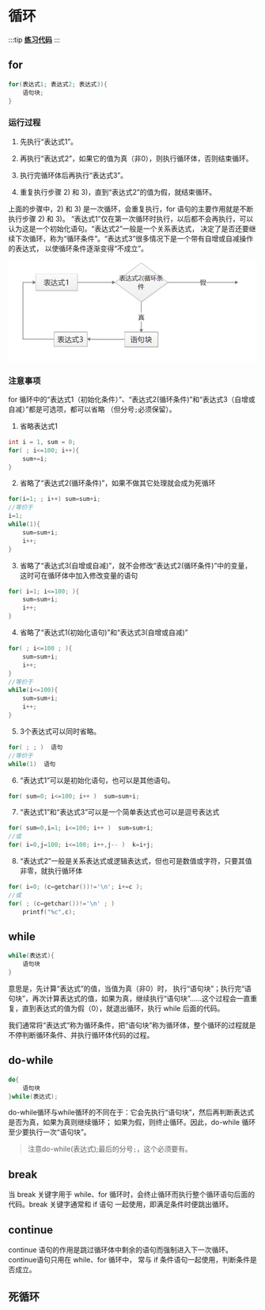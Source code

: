 # 循环
:::tip
[**练习代码**](/c/case/#循环练习)
:::
## for
```c
for(表达式1; 表达式2; 表达式3){
    语句块;
}
```
### 运行过程
1) 先执行“表达式1”。

2) 再执行“表达式2”，如果它的值为真（非0），则执行循环体，否则结束循环。

3) 执行完循环体后再执行“表达式3”。

4) 重复执行步骤 2) 和 3)，直到“表达式2”的值为假，就结束循环。

上面的步骤中，2) 和 3) 是一次循环，会重复执行，for 语句的主要作用就是不断执行步骤 2) 和 3)。
“表达式1”仅在第一次循环时执行，以后都不会再执行，可以认为这是一个初始化语句。“表达式2”一般是一个关系表达式，
决定了是否还要继续下次循环，称为“循环条件”。“表达式3”很多情况下是一个带有自增或自减操作的表达式，
以使循环条件逐渐变得“不成立”。

![运行流程](/c/for.png)

### 注意事项
for 循环中的“表达式1（初始化条件）”、“表达式2(循环条件)”和“表达式3（自增或自减）”都是可选项，都可以省略
（但分号`;`必须保留）。
1. 省略表达式1
```c
int i = 1, sum = 0;
for( ; i<=100; i++){
    sum+=i;
}
```
2. 省略了“表达式2(循环条件)”，如果不做其它处理就会成为死循环
```c
for(i=1; ; i++) sum=sum+i;
//等价于
i=1;
while(1){
    sum=sum+i;
    i++;
}
```
3. 省略了“表达式3(自增或自减)”，就不会修改“表达式2(循环条件)”中的变量，这时可在循环体中加入修改变量的语句
```c
for( i=1; i<=100; ){
    sum=sum+i;
    i++;
} 
```
4. 省略了“表达式1(初始化语句)”和“表达式3(自增或自减)”
```c
for( ; i<=100 ; ){
    sum=sum+i;
    i++;
}
//等价于
while(i<=100){
    sum=sum+i;
    i++;
}
```
5. 3个表达式可以同时省略。
```c
for( ; ; )  语句
//等价于
while(1)  语句
```
6. “表达式1”可以是初始化语句，也可以是其他语句。
```c
for( sum=0; i<=100; i++ )  sum=sum+i;
```
7. “表达式1”和“表达式3”可以是一个简单表达式也可以是逗号表达式
```c
for( sum=0,i=1; i<=100; i++ )  sum=sum+i;
//或
for( i=0,j=100; i<=100; i++,j-- )  k=i+j;
```
8. “表达式2”一般是关系表达式或逻辑表达式，但也可是数值或字符，只要其值非零，就执行循环体
```c
for( i=0; (c=getchar())!='\n'; i+=c );
//或
for( ; (c=getchar())!='\n' ; )
    printf("%c",c);
```
## while
```c
while(表达式){
    语句块
}
```
意思是，先计算“表达式”的值，当值为真（非0）时， 执行“语句块”；执行完“语句块”，再次计算表达式的值，如果为真，继续执行“语句块”……这个过程会一直重复，直到表达式的值为假（0），就退出循环，执行 while 后面的代码。

我们通常将“表达式”称为循环条件，把“语句块”称为循环体，整个循环的过程就是不停判断循环条件、并执行循环体代码的过程。
## do-while
```c
do{
    语句块
}while(表达式);
```
do-while循环与while循环的不同在于：它会先执行“语句块”，然后再判断表达式是否为真，如果为真则继续循环；
如果为假，则终止循环。因此，do-while 循环至少要执行一次“语句块”。
> 注意do-while(表达式);最后的分号`;`，这个必须要有。
## break
当 break 关键字用于 while、for 循环时，会终止循环而执行整个循环语句后面的代码。break 关键字通常和 if 语句
一起使用，即满足条件时便跳出循环。
## continue
continue 语句的作用是跳过循环体中剩余的语句而强制进入下一次循环。continue语句只用在 while、for 循环中，
常与 if 条件语句一起使用，判断条件是否成立。
## 死循环